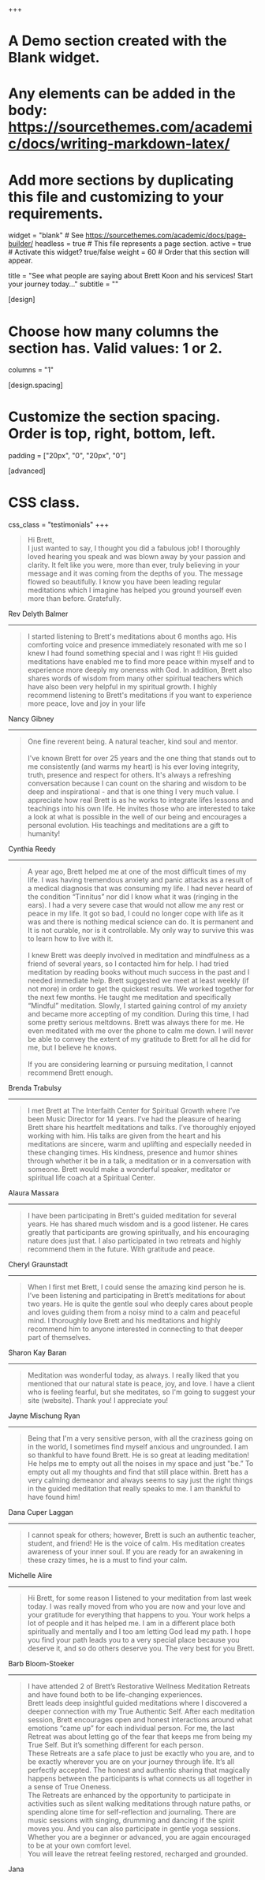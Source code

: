 +++
# A Demo section created with the Blank widget.
# Any elements can be added in the body: https://sourcethemes.com/academic/docs/writing-markdown-latex/
# Add more sections by duplicating this file and customizing to your requirements.

widget = "blank"  # See https://sourcethemes.com/academic/docs/page-builder/
headless = true  # This file represents a page section.
active = true  # Activate this widget? true/false
weight = 60  # Order that this section will appear.

title = "See what people are saying about Brett Koon and his services! Start your journey today..."
subtitle = ""

[design]
  # Choose how many columns the section has. Valid values: 1 or 2.
  columns = "1"

[design.spacing]
  # Customize the section spacing. Order is top, right, bottom, left.
  padding = ["20px", "0", "20px", "0"]

[advanced]
 # CSS class.
 css_class = "testimonials"
+++

> Hi Brett,<br>
I just wanted to say, I thought you did a fabulous job! I thoroughly loved hearing you speak and was blown away by your passion and clarity.
It felt like you were, more than ever, truly believing in your message and it was coming from the depths of you. The message flowed so beautifully. I know you have been leading regular meditations which I imagine has helped you ground yourself even more than before. Gratefully.

<p class="by">Rev Delyth Balmer</p>

***

> I started listening to Brett's meditations about 6 months ago. His comforting voice and presence immediately resonated with me so I knew I had found something special and I was right !!
His guided meditations have enabled me to find more peace within myself and to experience more deeply my oneness with God.
In addition, Brett also shares words of wisdom from many other spiritual teachers which have also been very helpful in my spiritual growth.
I highly recommend listening to Brett's meditations if you want to experience more peace, love and joy in your life

<p class="by">Nancy Gibney</p>

***

> <span id="fine">One fine reverent being.  A natural teacher, kind soul and mentor.</span><br><br>
I've known Brett for over 25 years and the one thing that stands out to me consistently (and warms my heart) is his ever loving integrity, truth, presence and respect for others.  It's always a refreshing conversation because I can count on the sharing and wisdom to be deep and inspirational - and that is one thing I very much value.  I appreciate how real Brett is as he works to integrate lifes lessons and teachings into his own life. He invites those who are interested to take a look at what is possible in the well of our being and encourages a personal evolution.  His teachings and meditations are a gift to humanity!

<p class="by">Cynthia Reedy</p>

***

> A year ago, Brett helped me at one of the most difficult times of my life. I was having tremendous anxiety and panic attacks as a result of a medical diagnosis that was consuming my life. I had never heard of the condition “Tinnitus” nor did I know what it was (ringing in the ears). I had a very severe case that would not allow me any rest or peace in my life. It got so bad, I could no longer cope with life as it was and there is nothing medical science can do. It is permanent and It is not curable, nor is it controllable. My only way to survive this was to learn how to live with it.<br><br>
I knew Brett was deeply involved in meditation and mindfulness as a friend of several years, so I contacted him for help. I had tried meditation by reading books without much success in the past and I needed immediate help. Brett suggested we meet at least weekly (if not more) in order to get the quickest results. We worked together for the next few months. He taught me meditation and specifically “Mindful” meditation. Slowly, I started gaining control of my anxiety and became more accepting of my condition. During this time, I had some pretty serious meltdowns. Brett was always there for me. He even meditated with me over the phone to calm me down. I will never be able to convey the extent of my gratitude to Brett for all he did for me, but I believe he knows.<br><br>
If you are considering learning or pursuing meditation, I cannot recommend Brett enough.

<p class="by">Brenda Trabulsy</p>

***

> I met Brett at The Interfaith Center for Spiritual Growth where I’ve been Music Director for 14 years. I’ve had the pleasure of hearing Brett share his heartfelt meditations and talks. I’ve thoroughly enjoyed working with him.   His talks are given from the heart and his meditations are sincere, warm and uplifting and especially needed in these changing times.  His kindness, presence and humor shines through whether it be in a talk, a meditation or in a conversation with someone. Brett would make a wonderful speaker, meditator or spiritual life coach at a Spiritual Center.

<p class="by">Alaura Massara</p>

***

> I have been participating in Brett's guided meditation for several years. He has shared much wisdom and is a good listener. He cares greatly that participants are growing spiritually, and his encouraging nature does just that. I also participated in two retreats and highly recommend them in the future. With gratitude and peace.

<p class="by">Cheryl Graunstadt</p>

***

> When I first met Brett, I could sense the amazing kind person he is. I’ve been listening and participating in Brett’s meditations for about two years. He is quite the gentle soul who deeply cares about people and loves guiding them from a noisy mind to a calm and peaceful mind. I thoroughly love Brett and his meditations and highly recommend him to anyone interested in connecting to that deeper part of themselves.

<p class="by">Sharon Kay Baran</p>

***

> Meditation was wonderful today, as always. I really liked that you mentioned that our natural state is peace, joy, and love. I have a client who is feeling fearful, but she meditates, so I'm going to suggest your site (website). Thank you! I appreciate you!

<p class="by">Jayne Mischung Ryan</p>

***

> Being that I'm a very sensitive person, with all the craziness going on in the world, I sometimes find myself anxious and ungrounded. I am so thankful to have found Brett. He is so great at leading meditation! He helps me to empty out all the noises in my space and just "be.” To empty out all my thoughts and find that still place within. Brett has a very calming demeanor and always seems to say just the right things in the guided meditation that really speaks to me. I am thankful to have found him!

<p class="by">Dana Cuper Laggan</p>

***

> I cannot speak for others; however, Brett is such an authentic teacher, student, and friend! He is the voice of calm. His meditation creates awareness of your inner soul. If you are ready for an awakening in these crazy times, he is a must to find your calm.

<p class="by">Michelle Alire</p>

***

> Hi Brett, for some reason I listened to your meditation from last week today. I was really moved from who you are now and your love and your gratitude for everything that happens to you. Your work helps a lot of people and it has helped me. I am in a different place both spiritually and mentally and I too am letting God lead my path. I hope you find your path leads you to a very special place because you deserve it, and so do others deserve you. The very best for you Brett.

<p class="by">Barb Bloom-Stoeker</p>

***

> I have attended 2 of Brett’s Restorative Wellness Meditation Retreats and have found both to be life-changing experiences.<br>
Brett leads deep insightful guided meditations where I discovered a deeper connection with my True Authentic Self.  After each meditation session, Brett encourages open and honest interactions around what emotions “came up” for each individual person.  For me, the last Retreat was about letting go of the fear that keeps me from being my True Self. But it’s something different for each person.<br>
These Retreats are a safe place to just be exactly who you are, and to be exactly wherever you are on your journey through life. It’s all perfectly accepted.  The honest and authentic sharing that magically happens between the participants is what connects us all together in a sense of True Oneness.<br>
The Retreats are enhanced by the opportunity to participate in activities such as silent walking meditations through nature paths, or spending alone time for self-reflection and journaling. There are music sessions with singing, drumming and dancing if the spirit moves you. And you can also participate in gentle yoga sessions. Whether you are a beginner or advanced, you are again encouraged to be at your own comfort level.<br>
You will leave the retreat feeling restored, recharged and grounded.

<p class="by">Jana</p>
